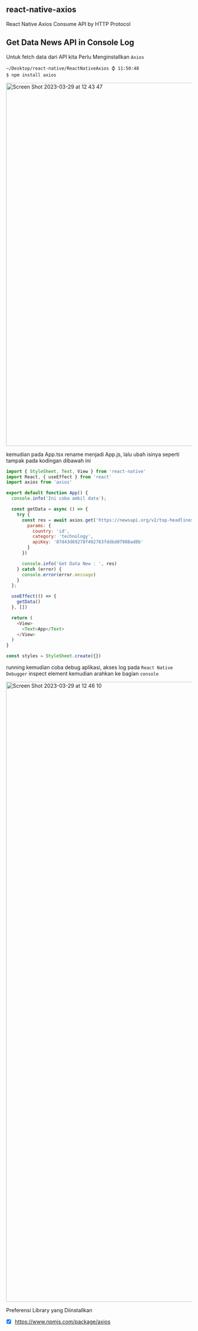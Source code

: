 ## react-native-axios
React Native Axios Consume API by HTTP Protocol

## Get Data News API in Console Log
Untuk fetch data dari API kita Perlu Menginstallkan `Axios`

```shell
~/Desktop/react-native/ReactNativeAxios ⌚ 11:50:48
$ npm install axios 
```

<img width="984" alt="Screen Shot 2023-03-29 at 12 43 47" src="https://user-images.githubusercontent.com/98740335/228437589-b6c69276-2609-40bc-a5c1-1fc2dc6f0167.png">

kemudian pada App.tsx rename menjadi App.js, lalu ubah isinya seperti tampak pada kodingan dibawah ini

```js
import { StyleSheet, Text, View } from 'react-native'
import React, { useEffect } from 'react'
import axios from 'axios'

export default function App() {
  console.info('Ini coba ambil data');

  const getData = async () => {
    try {
      const res = await axios.get('https://newsapi.org/v2/top-headlines', {
        params: {
          country: 'id',
          category: 'technology',
          apiKey: '87d43d69278f492783fddbd07988ad8b'
        }
      })

      console.info('Get Data New : ', res)
    } catch (error) {
      console.error(error.message)
    }
  };

  useEffect(() => {
    getData()
  }, [])

  return (
    <View>
      <Text>App</Text>
    </View>
  )
}

const styles = StyleSheet.create({})
```

running kemudian coba debug aplikasi, akses log pada `React Native Debugger` inspect element kemudian arahkan ke bagian `console`

<img width="1680" alt="Screen Shot 2023-03-29 at 12 46 10" src="https://user-images.githubusercontent.com/98740335/228437971-8f232143-605f-4b29-93c5-c95be7ee8be9.png">

Preferensi Library yang Diinstallkan 

- [x] https://www.npmjs.com/package/axios